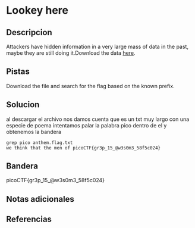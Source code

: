 # Lookey here


## Descripcion
Attackers have hidden information in a very large mass of data in the past, maybe they are still doing it.Download the data [here](https://artifacts.picoctf.net/c/125/anthem.flag.txt).
## Pistas
Download the file and search for the flag based on the known prefix.

## Solucion
al descargar el archivo nos damos cuenta que es un txt muy largo con una especie de poema intentamos palar la palabra pico dentro de el y obtenemos la bandera
```shell
grep pico anthem.flag.txt 
we think that the men of picoCTF{gr3p_15_@w3s0m3_58f5c024}
```
## Bandera
picoCTF{gr3p_15_@w3s0m3_58f5c024}

## Notas adicionales


## Referencias
